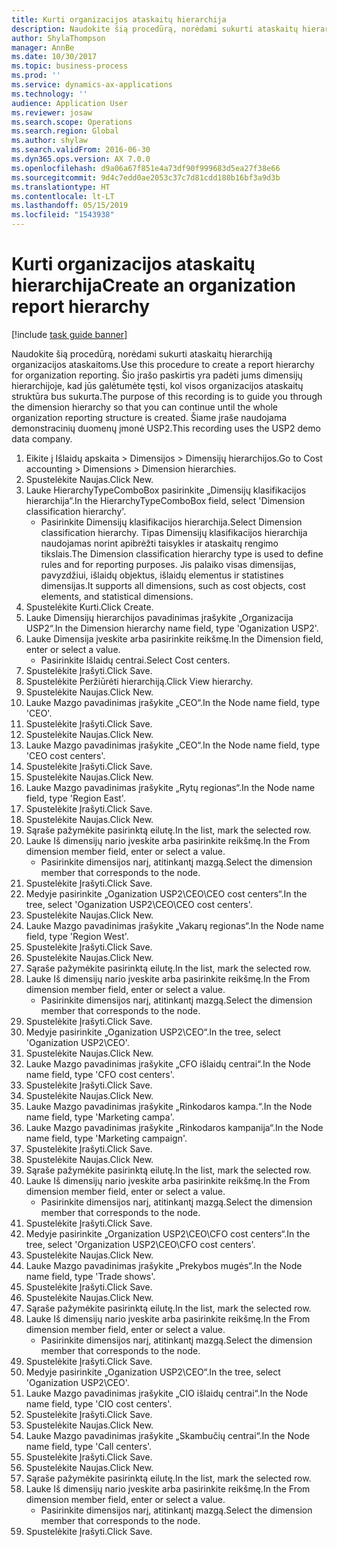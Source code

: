 ```yaml
---
title: Kurti organizacijos ataskaitų hierarchija
description: Naudokite šią procedūrą, norėdami sukurti ataskaitų hierarchiją organizacijos ataskaitoms.
author: ShylaThompson
manager: AnnBe
ms.date: 10/30/2017
ms.topic: business-process
ms.prod: ''
ms.service: dynamics-ax-applications
ms.technology: ''
audience: Application User
ms.reviewer: josaw
ms.search.scope: Operations
ms.search.region: Global
ms.author: shylaw
ms.search.validFrom: 2016-06-30
ms.dyn365.ops.version: AX 7.0.0
ms.openlocfilehash: d9a06a67f851e4a73df90f999683d5ea27f38e66
ms.sourcegitcommit: 9d4c7edd0ae2053c37c7d81cdd180b16bf3a9d3b
ms.translationtype: HT
ms.contentlocale: lt-LT
ms.lasthandoff: 05/15/2019
ms.locfileid: "1543938"
---
```

# <a name="create-an-organization-report-hierarchy"></a><span data-ttu-id="ca0f4-103">Kurti organizacijos ataskaitų hierarchija</span><span class="sxs-lookup"><span data-stu-id="ca0f4-103">Create an organization report hierarchy</span></span>

[!include [task guide banner](../../includes/task-guide-banner.md)]

<span data-ttu-id="ca0f4-104">Naudokite šią procedūrą, norėdami sukurti ataskaitų hierarchiją organizacijos ataskaitoms.</span><span class="sxs-lookup"><span data-stu-id="ca0f4-104">Use this procedure to create a report hierarchy for organization reporting.</span></span> <span data-ttu-id="ca0f4-105">Šio įrašo paskirtis yra padėti jums dimensijų hierarchijoje, kad jūs galėtumėte tęsti, kol visos organizacijos ataskaitų struktūra bus sukurta.</span><span class="sxs-lookup"><span data-stu-id="ca0f4-105">The purpose of this recording is to guide you through the dimension hierarchy so that you can continue until the whole organization reporting structure is created.</span></span> <span data-ttu-id="ca0f4-106">Šiame įraše naudojama demonstracinių duomenų įmonė USP2.</span><span class="sxs-lookup"><span data-stu-id="ca0f4-106">This recording uses the USP2 demo data company.</span></span>

1. <span data-ttu-id="ca0f4-107">Eikite į Išlaidų apskaita > Dimensijos > Dimensijų hierarchijos.</span><span class="sxs-lookup"><span data-stu-id="ca0f4-107">Go to Cost accounting > Dimensions > Dimension hierarchies.</span></span>
2. <span data-ttu-id="ca0f4-108">Spustelėkite Naujas.</span><span class="sxs-lookup"><span data-stu-id="ca0f4-108">Click New.</span></span>
3. <span data-ttu-id="ca0f4-109">Lauke HierarchyTypeComboBox pasirinkite „Dimensijų klasifikacijos hierarchija“.</span><span class="sxs-lookup"><span data-stu-id="ca0f4-109">In the HierarchyTypeComboBox field, select 'Dimension classification hierarchy'.</span></span>
    * <span data-ttu-id="ca0f4-110">Pasirinkite Dimensijų klasifikacijos hierarchija.</span><span class="sxs-lookup"><span data-stu-id="ca0f4-110">Select Dimension classification hierarchy.</span></span> <span data-ttu-id="ca0f4-111">Tipas Dimensijų klasifikacijos hierarchija naudojamas norint apibrėžti taisykles ir ataskaitų rengimo tikslais.</span><span class="sxs-lookup"><span data-stu-id="ca0f4-111">The Dimension classification hierarchy type is used to define rules and for reporting purposes.</span></span> <span data-ttu-id="ca0f4-112">Jis palaiko visas dimensijas, pavyzdžiui, išlaidų objektus, išlaidų elementus ir statistines dimensijas.</span><span class="sxs-lookup"><span data-stu-id="ca0f4-112">It supports all dimensions, such as cost objects, cost elements, and statistical dimensions.</span></span>  
4. <span data-ttu-id="ca0f4-113">Spustelėkite Kurti.</span><span class="sxs-lookup"><span data-stu-id="ca0f4-113">Click Create.</span></span>
5. <span data-ttu-id="ca0f4-114">Lauke Dimensijų hierarchijos pavadinimas įrašykite „Organizacija USP2“.</span><span class="sxs-lookup"><span data-stu-id="ca0f4-114">In the Dimension hierarchy name field, type 'Oganization USP2'.</span></span>
6. <span data-ttu-id="ca0f4-115">Lauke Dimensija įveskite arba pasirinkite reikšmę.</span><span class="sxs-lookup"><span data-stu-id="ca0f4-115">In the Dimension field, enter or select a value.</span></span>
    * <span data-ttu-id="ca0f4-116">Pasirinkite Išlaidų centrai.</span><span class="sxs-lookup"><span data-stu-id="ca0f4-116">Select Cost centers.</span></span>  
7. <span data-ttu-id="ca0f4-117">Spustelėkite Įrašyti.</span><span class="sxs-lookup"><span data-stu-id="ca0f4-117">Click Save.</span></span>
8. <span data-ttu-id="ca0f4-118">Spustelėkite Peržiūrėti hierarchiją.</span><span class="sxs-lookup"><span data-stu-id="ca0f4-118">Click View hierarchy.</span></span>
9. <span data-ttu-id="ca0f4-119">Spustelėkite Naujas.</span><span class="sxs-lookup"><span data-stu-id="ca0f4-119">Click New.</span></span>
10. <span data-ttu-id="ca0f4-120">Lauke Mazgo pavadinimas įrašykite „CEO“.</span><span class="sxs-lookup"><span data-stu-id="ca0f4-120">In the Node name field, type 'CEO'.</span></span>
11. <span data-ttu-id="ca0f4-121">Spustelėkite Įrašyti.</span><span class="sxs-lookup"><span data-stu-id="ca0f4-121">Click Save.</span></span>
12. <span data-ttu-id="ca0f4-122">Spustelėkite Naujas.</span><span class="sxs-lookup"><span data-stu-id="ca0f4-122">Click New.</span></span>
13. <span data-ttu-id="ca0f4-123">Lauke Mazgo pavadinimas įrašykite „CEO“.</span><span class="sxs-lookup"><span data-stu-id="ca0f4-123">In the Node name field, type 'CEO cost centers'.</span></span>
14. <span data-ttu-id="ca0f4-124">Spustelėkite Įrašyti.</span><span class="sxs-lookup"><span data-stu-id="ca0f4-124">Click Save.</span></span>
15. <span data-ttu-id="ca0f4-125">Spustelėkite Naujas.</span><span class="sxs-lookup"><span data-stu-id="ca0f4-125">Click New.</span></span>
16. <span data-ttu-id="ca0f4-126">Lauke Mazgo pavadinimas įrašykite „Rytų regionas“.</span><span class="sxs-lookup"><span data-stu-id="ca0f4-126">In the Node name field, type 'Region East'.</span></span>
17. <span data-ttu-id="ca0f4-127">Spustelėkite Įrašyti.</span><span class="sxs-lookup"><span data-stu-id="ca0f4-127">Click Save.</span></span>
18. <span data-ttu-id="ca0f4-128">Spustelėkite Naujas.</span><span class="sxs-lookup"><span data-stu-id="ca0f4-128">Click New.</span></span>
19. <span data-ttu-id="ca0f4-129">Sąraše pažymėkite pasirinktą eilutę.</span><span class="sxs-lookup"><span data-stu-id="ca0f4-129">In the list, mark the selected row.</span></span>
20. <span data-ttu-id="ca0f4-130">Lauke Iš dimensijų nario įveskite arba pasirinkite reikšmę.</span><span class="sxs-lookup"><span data-stu-id="ca0f4-130">In the From dimension member field, enter or select a value.</span></span>
    * <span data-ttu-id="ca0f4-131">Pasirinkite dimensijos narį, atitinkantį mazgą.</span><span class="sxs-lookup"><span data-stu-id="ca0f4-131">Select the dimension member that corresponds to the node.</span></span>  
21. <span data-ttu-id="ca0f4-132">Spustelėkite Įrašyti.</span><span class="sxs-lookup"><span data-stu-id="ca0f4-132">Click Save.</span></span>
22. <span data-ttu-id="ca0f4-133">Medyje pasirinkite „Oganization USP2\CEO\CEO cost centers“.</span><span class="sxs-lookup"><span data-stu-id="ca0f4-133">In the tree, select 'Oganization USP2\CEO\CEO cost centers'.</span></span>
23. <span data-ttu-id="ca0f4-134">Spustelėkite Naujas.</span><span class="sxs-lookup"><span data-stu-id="ca0f4-134">Click New.</span></span>
24. <span data-ttu-id="ca0f4-135">Lauke Mazgo pavadinimas įrašykite „Vakarų regionas“.</span><span class="sxs-lookup"><span data-stu-id="ca0f4-135">In the Node name field, type 'Region West'.</span></span>
25. <span data-ttu-id="ca0f4-136">Spustelėkite Įrašyti.</span><span class="sxs-lookup"><span data-stu-id="ca0f4-136">Click Save.</span></span>
26. <span data-ttu-id="ca0f4-137">Spustelėkite Naujas.</span><span class="sxs-lookup"><span data-stu-id="ca0f4-137">Click New.</span></span>
27. <span data-ttu-id="ca0f4-138">Sąraše pažymėkite pasirinktą eilutę.</span><span class="sxs-lookup"><span data-stu-id="ca0f4-138">In the list, mark the selected row.</span></span>
28. <span data-ttu-id="ca0f4-139">Lauke Iš dimensijų nario įveskite arba pasirinkite reikšmę.</span><span class="sxs-lookup"><span data-stu-id="ca0f4-139">In the From dimension member field, enter or select a value.</span></span>
    * <span data-ttu-id="ca0f4-140">Pasirinkite dimensijos narį, atitinkantį mazgą.</span><span class="sxs-lookup"><span data-stu-id="ca0f4-140">Select the dimension member that corresponds to the node.</span></span>  
29. <span data-ttu-id="ca0f4-141">Spustelėkite Įrašyti.</span><span class="sxs-lookup"><span data-stu-id="ca0f4-141">Click Save.</span></span>
30. <span data-ttu-id="ca0f4-142">Medyje pasirinkite „Oganization USP2\CEO“.</span><span class="sxs-lookup"><span data-stu-id="ca0f4-142">In the tree, select 'Oganization USP2\CEO'.</span></span>
31. <span data-ttu-id="ca0f4-143">Spustelėkite Naujas.</span><span class="sxs-lookup"><span data-stu-id="ca0f4-143">Click New.</span></span>
32. <span data-ttu-id="ca0f4-144">Lauke Mazgo pavadinimas įrašykite „CFO išlaidų centrai“.</span><span class="sxs-lookup"><span data-stu-id="ca0f4-144">In the Node name field, type 'CFO cost centers'.</span></span>
33. <span data-ttu-id="ca0f4-145">Spustelėkite Įrašyti.</span><span class="sxs-lookup"><span data-stu-id="ca0f4-145">Click Save.</span></span>
34. <span data-ttu-id="ca0f4-146">Spustelėkite Naujas.</span><span class="sxs-lookup"><span data-stu-id="ca0f4-146">Click New.</span></span>
35. <span data-ttu-id="ca0f4-147">Lauke Mazgo pavadinimas įrašykite „Rinkodaros kampa.“.</span><span class="sxs-lookup"><span data-stu-id="ca0f4-147">In the Node name field, type 'Marketing campa'.</span></span>
36. <span data-ttu-id="ca0f4-148">Lauke Mazgo pavadinimas įrašykite „Rinkodaros kampanija“.</span><span class="sxs-lookup"><span data-stu-id="ca0f4-148">In the Node name field, type 'Marketing campaign'.</span></span>
37. <span data-ttu-id="ca0f4-149">Spustelėkite Įrašyti.</span><span class="sxs-lookup"><span data-stu-id="ca0f4-149">Click Save.</span></span>
38. <span data-ttu-id="ca0f4-150">Spustelėkite Naujas.</span><span class="sxs-lookup"><span data-stu-id="ca0f4-150">Click New.</span></span>
39. <span data-ttu-id="ca0f4-151">Sąraše pažymėkite pasirinktą eilutę.</span><span class="sxs-lookup"><span data-stu-id="ca0f4-151">In the list, mark the selected row.</span></span>
40. <span data-ttu-id="ca0f4-152">Lauke Iš dimensijų nario įveskite arba pasirinkite reikšmę.</span><span class="sxs-lookup"><span data-stu-id="ca0f4-152">In the From dimension member field, enter or select a value.</span></span>
    * <span data-ttu-id="ca0f4-153">Pasirinkite dimensijos narį, atitinkantį mazgą.</span><span class="sxs-lookup"><span data-stu-id="ca0f4-153">Select the dimension member that corresponds to the node.</span></span>  
41. <span data-ttu-id="ca0f4-154">Spustelėkite Įrašyti.</span><span class="sxs-lookup"><span data-stu-id="ca0f4-154">Click Save.</span></span>
42. <span data-ttu-id="ca0f4-155">Medyje pasirinkite „Organization USP2\CEO\CFO cost centers“.</span><span class="sxs-lookup"><span data-stu-id="ca0f4-155">In the tree, select 'Organization USP2\CEO\CFO cost centers'.</span></span>
43. <span data-ttu-id="ca0f4-156">Spustelėkite Naujas.</span><span class="sxs-lookup"><span data-stu-id="ca0f4-156">Click New.</span></span>
44. <span data-ttu-id="ca0f4-157">Lauke Mazgo pavadinimas įrašykite „Prekybos mugės“.</span><span class="sxs-lookup"><span data-stu-id="ca0f4-157">In the Node name field, type 'Trade shows'.</span></span>
45. <span data-ttu-id="ca0f4-158">Spustelėkite Įrašyti.</span><span class="sxs-lookup"><span data-stu-id="ca0f4-158">Click Save.</span></span>
46. <span data-ttu-id="ca0f4-159">Spustelėkite Naujas.</span><span class="sxs-lookup"><span data-stu-id="ca0f4-159">Click New.</span></span>
47. <span data-ttu-id="ca0f4-160">Sąraše pažymėkite pasirinktą eilutę.</span><span class="sxs-lookup"><span data-stu-id="ca0f4-160">In the list, mark the selected row.</span></span>
48. <span data-ttu-id="ca0f4-161">Lauke Iš dimensijų nario įveskite arba pasirinkite reikšmę.</span><span class="sxs-lookup"><span data-stu-id="ca0f4-161">In the From dimension member field, enter or select a value.</span></span>
    * <span data-ttu-id="ca0f4-162">Pasirinkite dimensijos narį, atitinkantį mazgą.</span><span class="sxs-lookup"><span data-stu-id="ca0f4-162">Select the dimension member that corresponds to the node.</span></span>  
49. <span data-ttu-id="ca0f4-163">Spustelėkite Įrašyti.</span><span class="sxs-lookup"><span data-stu-id="ca0f4-163">Click Save.</span></span>
50. <span data-ttu-id="ca0f4-164">Medyje pasirinkite „Oganization USP2\CEO“.</span><span class="sxs-lookup"><span data-stu-id="ca0f4-164">In the tree, select 'Oganization USP2\CEO'.</span></span>
51. <span data-ttu-id="ca0f4-165">Lauke Mazgo pavadinimas įrašykite „CIO išlaidų centrai“.</span><span class="sxs-lookup"><span data-stu-id="ca0f4-165">In the Node name field, type 'CIO cost centers'.</span></span>
52. <span data-ttu-id="ca0f4-166">Spustelėkite Įrašyti.</span><span class="sxs-lookup"><span data-stu-id="ca0f4-166">Click Save.</span></span>
53. <span data-ttu-id="ca0f4-167">Spustelėkite Naujas.</span><span class="sxs-lookup"><span data-stu-id="ca0f4-167">Click New.</span></span>
54. <span data-ttu-id="ca0f4-168">Lauke Mazgo pavadinimas įrašykite „Skambučių centrai“.</span><span class="sxs-lookup"><span data-stu-id="ca0f4-168">In the Node name field, type 'Call centers'.</span></span>
55. <span data-ttu-id="ca0f4-169">Spustelėkite Įrašyti.</span><span class="sxs-lookup"><span data-stu-id="ca0f4-169">Click Save.</span></span>
56. <span data-ttu-id="ca0f4-170">Spustelėkite Naujas.</span><span class="sxs-lookup"><span data-stu-id="ca0f4-170">Click New.</span></span>
57. <span data-ttu-id="ca0f4-171">Sąraše pažymėkite pasirinktą eilutę.</span><span class="sxs-lookup"><span data-stu-id="ca0f4-171">In the list, mark the selected row.</span></span>
58. <span data-ttu-id="ca0f4-172">Lauke Iš dimensijų nario įveskite arba pasirinkite reikšmę.</span><span class="sxs-lookup"><span data-stu-id="ca0f4-172">In the From dimension member field, enter or select a value.</span></span>
    * <span data-ttu-id="ca0f4-173">Pasirinkite dimensijos narį, atitinkantį mazgą.</span><span class="sxs-lookup"><span data-stu-id="ca0f4-173">Select the dimension member that corresponds to the node.</span></span>  
59. <span data-ttu-id="ca0f4-174">Spustelėkite Įrašyti.</span><span class="sxs-lookup"><span data-stu-id="ca0f4-174">Click Save.</span></span>


